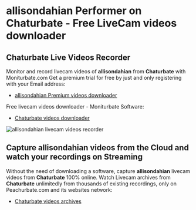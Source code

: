 # allisondahian Performer on Chaturbate - Free LiveCam videos downloader

## Chaturbate Live Videos Recorder

Monitor and record livecam videos of **allisondahian** from **Chaturbate** with Moniturbate.com
Get a premium trial for free by just and only registering with your Email address:
* [allisondahian Premium videos downloader](https://moniturbate.com/request-demo-licence-key.html)

Free livecam videos downloader - Moniturbate Software:
* [Chaturbate videos downloader](https://moniturbate.com/moniturbate-download-software.html)

![allisondahian livecam videos recorder](https://peachurnet.com/templates/moniturbate-software.png)


## Capture allisondahian videos from the Cloud and watch your recordings on Streaming

Without the need of downloading a software, capture **allisondahian** livecam videos from **Chaturbate** 100% online.
Watch Livecam archives from **Chaturbate** unlimitedly from thousands of existing recordings, only on Peachurbate.com and its websites network:
* [Chaturbate videos archives](https://peachurnet.com/)